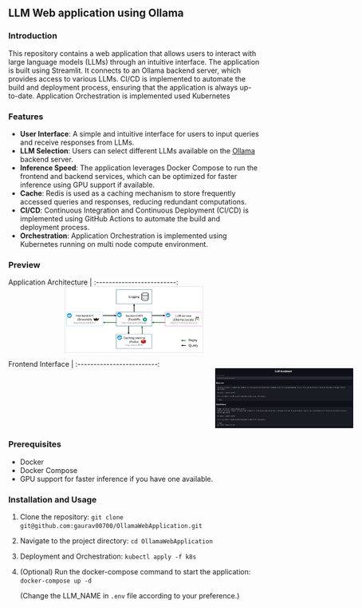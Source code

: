 ## LLM Web application using Ollama


### Introduction

This repository contains a web application that allows users to interact with large language models (LLMs) through an intuitive interface. The application is built using Streamlit. It connects to an Ollama backend server, which provides access to various LLMs. CI/CD is implemented to automate the build and deployment process, ensuring that the application is always up-to-date. Application Orchestration is implemented used Kubernetes

### Features

- **User Interface**: A simple and intuitive interface for users to input queries and receive responses from LLMs.
- **LLM Selection**: Users can select different LLMs available on the [Ollama](https://ollama.com/search) backend server.
- **Inference Speed**: The application leverages Docker Compose to run the frontend and backend services, which can be optimized for faster inference using GPU support if available.
- **Cache**: Redis is used as a caching mechanism to store frequently accessed queries and responses, reducing redundant computations.
- **CI/CD**: Continuous Integration and Continuous Deployment (CI/CD) is implemented using GitHub Actions to automate the build and deployment process.
- **Orchestration**: Application Orchestration is implemented using Kubernetes running on multi node compute environment.

### Preview
Application Architecture |
:-------------------------:
<img src="assets/architecture.png" style="display: block; margin-left: auto; margin-right: auto; max-width: 55%; height: auto;">

Frontend Interface |
:-------------------------:
<img src="assets/frontend.png" style="display: block; margin-left: 415px; margin-right: auto; max-width: 55%; height: auto;" >

### Prerequisites
- Docker
- Docker Compose 
- GPU support for faster inference if you have one available.
  
### Installation and Usage

1. Clone the repository: `git clone git@github.com:gaurav00700/OllamaWebApplication.git`
2. Navigate to the project directory: `cd OllamaWebApplication`
3. Deployment and Orchestration: `kubectl apply -f k8s`
4. (Optional) Run the docker-compose command to start the application: `docker-compose up -d` 
   
   (Change the LLM_NAME in `.env` file according to your preference.)